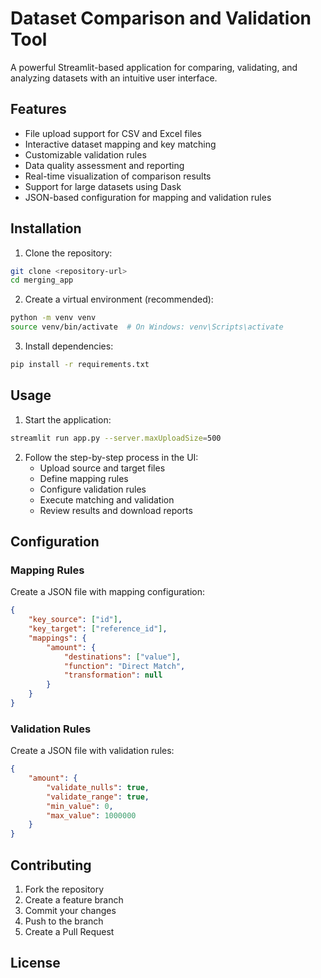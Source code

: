 # Dataset Comparison and Validation Tool

A powerful Streamlit-based application for comparing, validating, and analyzing datasets with an intuitive user interface.

## Features

- File upload support for CSV and Excel files
- Interactive dataset mapping and key matching
- Customizable validation rules
- Data quality assessment and reporting
- Real-time visualization of comparison results
- Support for large datasets using Dask
- JSON-based configuration for mapping and validation rules

## Installation

1. Clone the repository:
```bash
git clone <repository-url>
cd merging_app
```

2. Create a virtual environment (recommended):
```bash
python -m venv venv
source venv/bin/activate  # On Windows: venv\Scripts\activate
```

3. Install dependencies:
```bash
pip install -r requirements.txt
```

## Usage

1. Start the application:
```bash
streamlit run app.py --server.maxUploadSize=500
```

2. Follow the step-by-step process in the UI:
   - Upload source and target files
   - Define mapping rules
   - Configure validation rules
   - Execute matching and validation
   - Review results and download reports

## Configuration

### Mapping Rules

Create a JSON file with mapping configuration:
```json
{
    "key_source": ["id"],
    "key_target": ["reference_id"],
    "mappings": {
        "amount": {
            "destinations": ["value"],
            "function": "Direct Match",
            "transformation": null
        }
    }
}
```

### Validation Rules

Create a JSON file with validation rules:
```json
{
    "amount": {
        "validate_nulls": true,
        "validate_range": true,
        "min_value": 0,
        "max_value": 1000000
    }
}
```

## Contributing

1. Fork the repository
2. Create a feature branch
3. Commit your changes
4. Push to the branch
5. Create a Pull Request

## License
